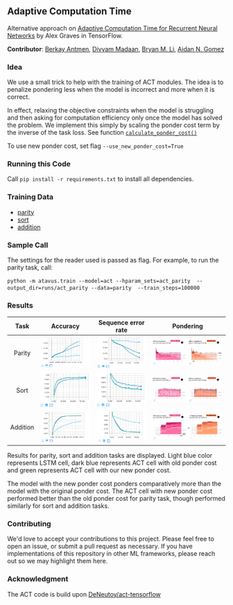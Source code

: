 ## Adaptive Computation Time

Alternative approach on [Adaptive Computation Time for Recurrent Neural Networks](https://arxiv.org/abs/1603.08983) by Alex Graves in TensorFlow.

**Contributor**: [Berkay Antmen](http://www.berkayantmen.com/), [Divyam Madaan](https://divyam3897.github.io/), [Bryan M. Li](https://bryanli.io), [Aidan N. Gomez](https://aidangomez.ca/)

### Idea
We use a small trick to help with the training of ACT modules. The idea is to penalize pondering less when the model is incorrect and more when it is correct. 

In effect, relaxing the objective constraints when the model is struggling and then asking for computation efficiency only once the model has solved the problem. We implement this simply by scaling the ponder cost term by the inverse of the task loss. See function [`calculate_ponder_cost()`](./models/ACT/act.py#L107)

To use new ponder cost, set flag `--use_new_ponder_cost=True`

### Running this Code
Call `pip install -r requirements.txt` to install all dependencies.


### Training Data
- [parity](data/parity_reader.py)
- [sort](data/sort_reader.py)
- [addition](data/addition_reader.py)


### Sample Call
The settings for the reader used is passed as flag. For example, to run the parity task, call:
```
python -m atavus.train --model=act --hparam_sets=act_parity  --output_dir=runs/act_parity --data=parity  --train_steps=100000
```


### Results
| Task | Accuracy | Sequence error rate | Pondering |
|:---:|:---:|:---:|:---:|
| Parity | ![parity_acc](./results/parity_acc.png) | ![parity_ser](./results/parity_ser.png) | ![parity_ponder](./results/parity_ponder.png) |
| Sort | ![sort_acc](./results/sort_acc.png) | ![sort_ser](./results/sort_ser.png) | ![sort_ponder](./results/sort_ponder.png) |
| Addition | ![add_acc](./results/add_acc.png) | ![add_ser](./results/add_ser.png) | ![add_ponder](./results/add_ponder.png) |

Results for parity, sort and addition tasks are displayed. Light blue color represents LSTM cell, dark blue represents ACT cell with old ponder cost and green represents ACT cell with our new ponder cost.

The model with the new ponder cost ponders comparatively more than the model with the original ponder cost. The ACT cell with new ponder cost performed better than the old ponder cost for parity task, though performed similarly for sort and addition tasks.

### Contributing
We'd love to accept your contributions to this project. Please feel free to open an issue, or submit a pull request as necessary. If you have implementations of this repository in other ML frameworks, please reach out so we may highlight them here.


### Acknowledgment
The ACT code is build upon [DeNeutoy/act-tensorflow](https://github.com/DeNeutoy/act-tensorflow)
